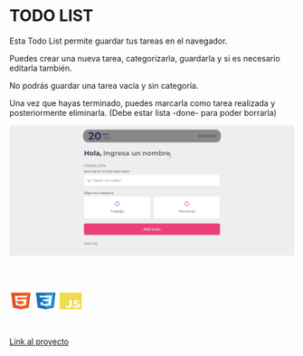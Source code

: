 # TODO LIST


Esta Todo List permite guardar tus tareas en el navegador.


Puedes crear una nueva tarea, categorizarla, guardarla y si es necesario editarla también.


No podrás guardar una tarea vacía y sin categoría.

Una vez que hayas terminado, puedes marcarla como tarea realizada y posteriormente eliminarla. (Debe estar lista -done- para poder borrarla)


![Todo list](./docs/todo-list.gif)

<br><br>
<div style="display: inline_block">
  <img align="center" alt="HTML" height="30" width="40" src="https://raw.githubusercontent.com/devicons/devicon/master/icons/html5/html5-original.svg">
  <img align="center" alt="CSS" height="30" width="40" src="https://raw.githubusercontent.com/devicons/devicon/master/icons/css3/css3-original.svg">
  <img align="center" alt="JS" height="30" width="40" src="https://raw.githubusercontent.com/devicons/devicon/master/icons/javascript/javascript-plain.svg">
</div><br><br>


[Link al proyecto](https://gianinalc.github.io/todo-list/)
